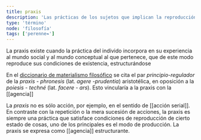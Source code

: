 ```yaml
---
title: praxis
description: 'Las prácticas de los sujetos que implican la reproducción de principios estructurantes'
type: 'término'
node: 'filosofía'
tags: ['perenne❧']
---
```


La praxis existe cuando la práctica del individo incorpora en su experiencia al mundo social y al mundo conceptual al que pertenece, que de este modo reproduce sus condiciones de existencia, estructurándose

En el [diccionario de materialismo filosófico](http://www.filosofia.org/filomat/df236.htm) se cita el par *principio-regulador* de la *praxis - phronesis* (lat. *agere -prudentia*) aristotélica, en oposición a la *poiesis - techné* (lat. *facere - ars*). Esto vincularía a la praxis con la [[agencia]]

La *praxis* no es sólo acción, por ejemplo, en el sentido de [[acción serial]]. En contraste con la repetición o la mera sucesión de acciones, la praxis es siempre una práctica que satisface condiciones de reproducción de cierto estado de cosas, uno de los principales es el modo de producción. La praxis se expresa como [[agencia]] estructurante.
